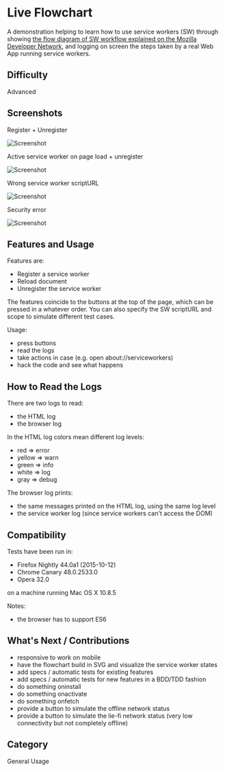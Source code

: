 # Live Flowchart

A demonstration helping to learn how to use service workers (SW) through showing [the flow diagram of SW workflow explained on the Mozilla Developer Network](https://developer.mozilla.org/en-US/docs/Web/API/Service_Worker_API/Using_Service_Workers), and logging on screen the steps taken by a real Web App running service workers.

## Difficulty
Advanced

## Screenshots

Register + Unregister

![Screenshot](https://cdn.rawgit.com/mozilla/serviceworker-cookbook/master/live-flowchart/register-unregister.png)

Active service worker on page load + unregister

![Screenshot](https://cdn.rawgit.com/mozilla/serviceworker-cookbook/master/live-flowchart/active-service-worker-unregister.png)

Wrong service worker scriptURL

![Screenshot](https://cdn.rawgit.com/mozilla/serviceworker-cookbook/master/live-flowchart/wrong-scriptURL.png)

Security error

![Screenshot](https://cdn.rawgit.com/mozilla/serviceworker-cookbook/master/live-flowchart/security-error.png)

## Features and Usage

Features are:

- Register a service worker
- Reload document
- Unregister the service worker

The features coincide to the buttons at the top of the page, which can be pressed in a whatever order. You can also specify the SW scriptURL and scope to simulate different test cases.

Usage:

- press buttons
- read the logs
- take actions in case (e.g. open about://serviceworkers)
- hack the code and see what happens

## How to Read the Logs

There are two logs to read:

- the HTML log
- the browser log

In the HTML log colors mean different log levels:

- red => error
- yellow => warn
- green => info
- white => log
- gray => debug

The browser log prints:

- the same messages printed on the HTML log, using the same log level
- the service worker log (since service workers can't access the DOM)

## Compatibility

Tests have been run in:

- Firefox Nightly 44.0a1 (2015-10-12)
- Chrome Canary 48.0.2533.0
- Opera 32.0

on a machine running Mac OS X 10.8.5

Notes:

- the browser has to support ES6

## What's Next / Contributions

- responsive to work on mobile
- have the flowchart build in SVG and visualize the service worker states
- add specs / automatic tests for existing features
- add specs / automatic tests for new features in a BDD/TDD fashion
- do something oninstall
- do something onactivate
- do something onfetch
- provide a button to simulate the offline network status
- provide a button to simulate the lie-fi network status (very low connectivity but not completely offline)

## Category
General Usage

